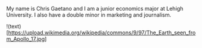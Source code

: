 My name is Chris Gaetano and I am a junior economics major at Lehigh University. I also have a double minor in marketing and journalism. 

!(text)[https://upload.wikimedia.org/wikipedia/commons/9/97/The_Earth_seen_from_Apollo_17.jpg]
